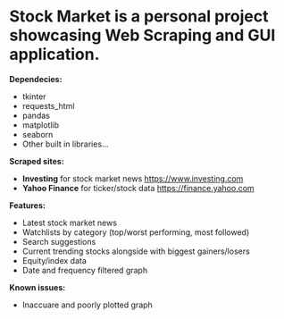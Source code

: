 # Stock Market is a personal project showcasing Web Scraping and GUI application.

**Dependecies:**
 - tkinter
 - requests_html
 - pandas
 - matplotlib
 - seaborn
 - Other built in libraries...

**Scraped sites:**
- __Investing__ for stock market news https://www.investing.com
- __Yahoo Finance__ for ticker/stock data https://finance.yahoo.com


**Features:**
- Latest stock market news
- Watchlists by category (top/worst performing, most followed)
- Search suggestions
- Current trending stocks alongside with biggest gainers/losers
- Equity/index data
- Date and frequency filtered graph

**Known issues:**
- Inaccuare and poorly plotted graph
